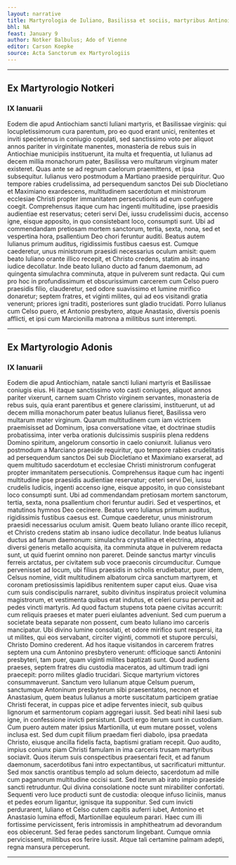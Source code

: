 ```yaml
---
layout: narrative
title: Martyrologia de Iuliano, Basilissa et sociis, martyribus Antinoi in Aegypto
bhl: NA
feast: January 9
author: Notker Balbulus; Ado of Vienne
editor: Carson Koepke
source: Acta Sanctorum ex Martyrologiis
---
```


---

## Ex Martyrologio Notkeri

### IX Ianuarii

Eodem die apud Antiochiam sancti Iuliani martyris, et Basilissae virginis: qui locupletissimorum cura parentum, pro eo quod erant unici, renitentes et inviti specietenus in coniugio copulati, sed sanctissimo voto per aliquot annos pariter in virginitate manentes, monasteria de rebus suis in Antiochiae municipiis instituerunt, ita multa et frequentia, ut Iulianus ad decem millia monachorum pater, Basilissa vero multarum virginum mater existeret. Quas ante se ad regnum caelorum praemittens, et ipsa subsequitur. Iulianus vero postmodum a Martiano praeside perquiritur. Quo tempore rabies crudelissima, ad persequendum sanctos Dei sub Diocletiano et Maximiano exardescens, multitudinem sacerdotum et ministrorum ecclesiae Christi propter immanitatem persecutionis ad eum confugere coegit. Comprehensus itaque cum hac ingenti multitudine, ipse praesidis audientiae est reservatus; ceteri servi Dei, iussu crudelissimi ducis, accenso igne, eisque apposito, in quo consistebant loco, consumpti sunt. Ubi ad commendandam pretiosam mortem sanctorum, tertia, sexta, nona, sed et vespertina hora, psallentium Deo chori feruntur auditi. Beatus autem Iulianus primum auditus, rigidissimis fustibus caesus est. Cumque caederetur, unus ministrorum praesidi necessarius oculum amisit: quem beato Iuliano orante illico recepit, et Christo credens, statim ab insano iudice decollatur. Inde beato Iuliano ducto ad fanum daemonum, ad quingenta simulachra comminuta, atque in pulverem sunt redacta. Qui cum pro hoc in profundissimum et obscurissimum carcerem cum Celso puero praesidis filio, clauderetur, sed odore suavissimo et lumine mirifico donaretur; septem fratres, et viginti milites, qui ad eos visitandi gratia venerunt; priores igni traditi, posteriores sunt gladio trucidati. Porro Iulianus cum Celso puero, et Antonio presbytero, atque Anastasio, diversis poenis afflicti, et ipsi cum Marcionilla matrona a militibus sunt interempti. 

---

## Ex Martyrologio Adonis 

### IX Ianuarii

Eodem die apud Antiochiam, natale sancti Iuliani martyris et Basilissae coniugis eius. Hi itaque sanctissimo voto casti coniuges, aliquot annos pariter vixerunt, carnem suam Christo virginem servantes, monasteria de rebus suis, quia erant parentibus et genere clarissimi, instituerunt, ut ad decem millia monachorum pater beatus Iulianus fieret, Basilissa vero multarum mater virginum. Quarum multitudinem cum iam victricem praemisisset ad Dominum, ipsa conversatione vitae, et doctrinae studiis probatissima, inter verba orationis dulcissimis suspiriis plena reddens Domino spiritum, angelorum consortio in caelo coniunxit. Iulianus vero postmodum a Marciano praeside requiritur, quo tempore rabies crudelitatis ad persequendum sanctos Dei sub Diocletiano et Maximiano exarserat, ad quem multitudo sacerdotum et ecclesiae Christi ministrorum confugerat propter immanitatem persecutionis. Comprehensus itaque cum hac ingenti multitudine ipse praesidis audientiae reservatur; ceteri servi Dei, iussu crudelis Iudicis, ingenti accenso igne, eisque apposito, in quo consistebant loco consumpti sunt. Ubi ad commendandam pretiosam mortem sanctorum, tertia, sexta, nona psallentium chori feruntur audiri. Sed et vespertinos, et matutinos hymnos Deo cecinere. Beatus vero Iulianus primum auditus, rigidissimis fustibus caesus est. Cumque caederetur, unus ministrorum praesidi necessarius oculum amisit. Quem beato Iuliano orante illico recepit, et Christo credens statim ab insano iudice decollatur. Inde beatus Iulianus ductus ad fanum daemonum: simulachra crystallina et electrina, atque diversi generis metallo acquisita, ita comminuta atque in pulverem redacta sunt, ut quid fuerint omnino non pareret. Deinde sanctus martyr vinculis ferreis arctatus, per civitatem sub voce praeconis circumducitur. Cumque pervenisset ad locum, ubi filius praesidis in scholis erudiebatur, puer idem, Celsus nomine, vidit multitudinem albatorum circa sanctum martyrem, et coronam pretiosissimis lapidibus renitentem super caput eius. Quae visa cum suis condiscipulis narraret, subito divinitus inspiratus proiecit volumina magistrorum, et vestimenta quibus erat indutus, et celeri cursu pervenit ad pedes vincti martyris. Ad quod factum stupens tota paene civitas accurrit: cum reliquis praeses et mater pueri eiulantes adveniunt. Sed cum puerum a societate beata separate non possent, cum beato Iuliano imo carceris mancipatur. Ubi divino lumine consolati, et odore mirifico sunt respersi, ita ut milites, qui eos servabant, circiter viginti, commoti et stupore perculsi, Christo Domino crederent. Ad hos itaque visitandos in carcerem fratres septem una cum Antonino presbytero venerunt: officioque sancti Antonini presbyteri, tam puer, quam viginti milites baptizati sunt. Quod audiens praeses, septem fratres diu custodia maceratos, ad ultimum tradi igni praecepit: porro milites gladio trucidari. Sicque martyrium victores consummaverunt. Sanctum vero Iulianum atque Celsum puerum, sanctumque Antoninum presbyterum sibi praesentatos, necnon et Anastasium, quem beatus Iulianus a morte suscitatum participem gratiae Christi fecerat, in cuppas pice et adipe ferventes iniecit, sub quibus lignorum et sarmentorum copiam aggregari iussit. Sed beati nihil laesi sub igne, in confessione invicti persistunt. Ducti ergo iterum sunt in custodiam. Cum puero autem mater ipsius Martionilla, ut eum mutare posset, volens inclusa est. Sed dum cupit filium praedam fieri diabolo, ipsa praedata Christo, eiusque ancilla fidelis facta, baptismi gratiam recepit. Quo audito, impius coniunx piam Christi famulam in ima carceris trusam martyribus sociavit. Quos iterum suis conspectibus praesentari fecit, et ad fanum daemonum, sacerdotibus fani intro expectantibus, ut sacrificaturi mittuntur. Sed mox sanctis orantibus templo ad solum deiecto, sacerdotum ad mille cum paganorum multitudine occisi sunt. Sed iterum ab irato impio praeside sancti retruduntur. Qui divina consolatione nocte sunt mirabiliter confortati. Sequenti vero luce producti sunt de custodia: oleoque infuso liciniis, manus et pedes eorum ligantur, ignisque ita supponitur. Sed cum invicti perdurarent, Iuliano et Celso cutem capitis auferri iubet, Antonino et Anastasio lumina effodi, Martionillae equuleum parari. Haec cum illi fortissime pervicissent, feris intromissis in amphitheatrum ad devorandum eos obiecerunt. Sed ferae pedes sanctorum lingebant. Cumque omnia pervicissent, militibus eos ferire iussit. Atque tali certamine palmam adepti, regna mansura perceperunt. 

---
